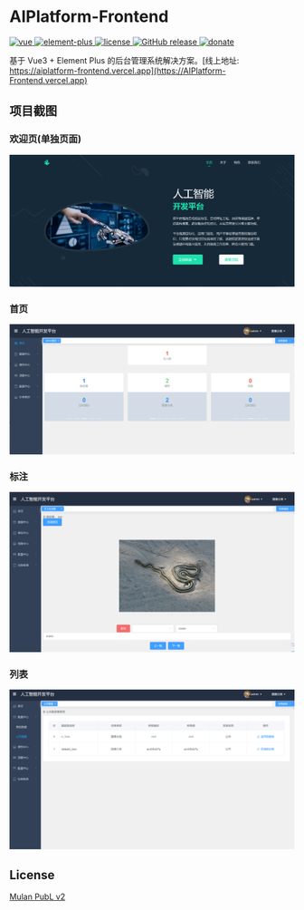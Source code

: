 # AIPlatform-Frontend

<a href="https://github.com/vuejs/vue">
    <img src="https://img.shields.io/badge/vue-3.2.4-brightgreen.svg" alt="vue">
  </a>
  <a href="https://github.com/element-plus/element-plus">
    <img src="https://img.shields.io/badge/element--plus-1.0-brightgreen.svg" alt="element-plus">
  </a>
  <a href="https://github.com/hu-qi/AIPlatform-Frontend/blob/main/LICENSE">
    <img src="https://img.shields.io/github/license/mashape/apistatus.svg" alt="license">
  </a>
  <a href="https://github.com/hu-qi/AIPlatform-Frontend/releases"> 
    <img src="https://img.shields.io/github/release/hu-qi/AIPlatform-Frontend.svg" alt="GitHub release">
  </a>
  <a href="https://cdn.jsdelivr.net/gh/hu-qi/hu-qi/donate.jpg">
    <img src="https://img.shields.io/badge/%24-donate-ff69b4.svg" alt="donate">
  </a>

基于 Vue3 + Element Plus 的后台管理系统解决方案。[线上地址: https://aiplatform-frontend.vercel.app](https://AIPlatform-Frontend.vercel.app)

## 项目截图

### 欢迎页(单独页面)

![Welcome](./screenshots/welcome.png)

### 首页

![Home](./screenshots/home.png)

### 标注

![Mark](./screenshots/mark.png)

### 列表

![List](./screenshots/list.png)

## License

[Mulan PubL v2](https://github.com/hu-qi/AIPlatform-Frontend/blob/main/LICENSE)
